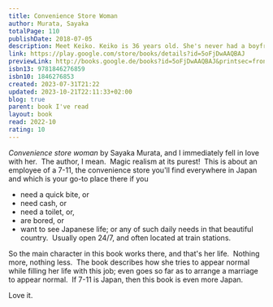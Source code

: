 ```yaml
---
title: Convenience Store Woman
author: Murata, Sayaka
totalPage: 110
publishDate: 2018-07-05
description: Meet Keiko. Keiko is 36 years old. She's never had a boyfriend, and she's been working in the same supermarket for eighteen years. Keiko's family wishes she'd get a proper job. Her friends wonder why she won't get married. But Keiko knows what makes her happy, and she's not going to let anyone come between her and her convenience store... *Convenience Store Woman comes in three different colours; the colour you receive will be chosen at random*
link: https://play.google.com/store/books/details?id=5oFjDwAAQBAJ
previewLink: http://books.google.de/books?id=5oFjDwAAQBAJ&printsec=frontcover&dq=Sayaka+Murata,+Convenience+Store+Woman&hl=&as_pt=BOOKS&cd=3&source=gbs_api
isbn13: 9781846276859
isbn10: 1846276853
created: 2023-07-31T21:22
updated: 2023-10-21T22:11:33+02:00
blog: true
parent: book I've read
layout: book
read: 2022-10
rating: 10
---
```


*Convenience store woman* by Sayaka Murata, and I immediately fell in love with her.  The author, I mean.  Magic realism at its purest!  This is about an employee of a 7-11, the convenience store you'll find everywhere in Japan and which is your go-to place there if you 
- need a quick bite, or 
- need cash, or 
- need a toilet, or, 
- are bored, or 
- want to see Japanese life; 
or any of such daily needs in that beautiful country.  Usually open 24/7, and often located at train stations.  

So the main character in this book works there, and that's her life.  Nothing more, nothing less.  The book describes how she tries to appear normal while filling her life with this job; even goes so far as to arrange a marriage to appear normal.  If 7-11 is Japan, then this book is even more Japan.  

Love it.
